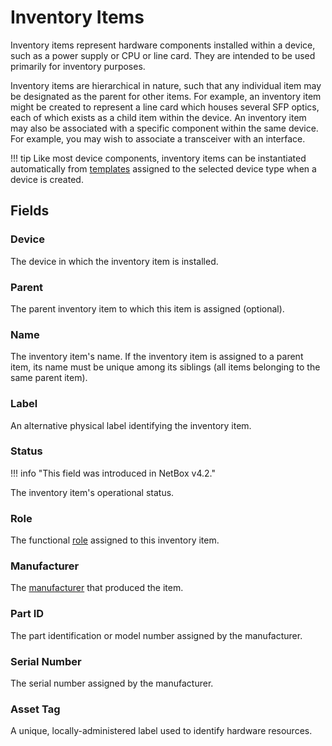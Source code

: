 # Inventory Items

Inventory items represent hardware components installed within a device, such as a power supply or CPU or line card. They are intended to be used primarily for inventory purposes.

Inventory items are hierarchical in nature, such that any individual item may be designated as the parent for other items. For example, an inventory item might be created to represent a line card which houses several SFP optics, each of which exists as a child item within the device. An inventory item may also be associated with a specific component within the same device. For example, you may wish to associate a transceiver with an interface.

!!! tip
    Like most device components, inventory items can be instantiated automatically from [templates](./inventoryitemtemplate.md) assigned to the selected device type when a device is created.

## Fields

### Device

The device in which the inventory item is installed.

### Parent

The parent inventory item to which this item is assigned (optional).

### Name

The inventory item's name. If the inventory item is assigned to a parent item, its name must be unique among its siblings (all items belonging to the same parent item).

### Label

An alternative physical label identifying the inventory item.

### Status

!!! info "This field was introduced in NetBox v4.2."

The inventory item's operational status.

### Role

The functional [role](./inventoryitemrole.md) assigned to this inventory item.

### Manufacturer

The [manufacturer](./manufacturer.md) that produced the item.

### Part ID

The part identification or model number assigned by the manufacturer.

### Serial Number

The serial number assigned by the manufacturer.

### Asset Tag

A unique, locally-administered label used to identify hardware resources.

